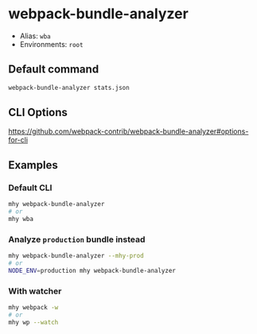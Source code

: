 # webpack-bundle-analyzer

- Alias: `wba`
- Environments: `root`

## Default command
```bash
webpack-bundle-analyzer stats.json
```

## CLI Options
https://github.com/webpack-contrib/webpack-bundle-analyzer#options-for-cli

## Examples

### Default CLI
```bash
mhy webpack-bundle-analyzer
# or
mhy wba
```

### Analyze `production` bundle instead
```bash
mhy webpack-bundle-analyzer --mhy-prod
# or
NODE_ENV=production mhy webpack-bundle-analyzer
```

### With watcher
```bash
mhy webpack -w
# or
mhy wp --watch
```

